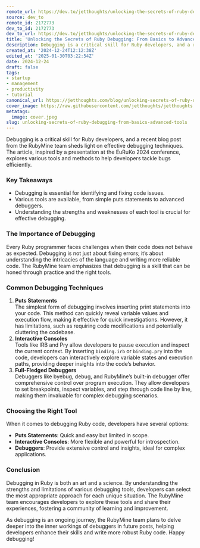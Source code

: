 ```yaml
---
remote_url: https://dev.to/jetthoughts/unlocking-the-secrets-of-ruby-debugging-from-basics-to-advanced-tools-5dd6
source: dev_to
remote_id: 2172773
dev_to_id: 2172773
dev_to_url: https://dev.to/jetthoughts/unlocking-the-secrets-of-ruby-debugging-from-basics-to-advanced-tools-5dd6
title: 'Unlocking the Secrets of Ruby Debugging: From Basics to Advanced Tools'
description: Debugging is a critical skill for Ruby developers, and a recent blog post from the RubyMine team...
created_at: '2024-12-24T12:12:38Z'
edited_at: '2025-01-30T03:22:54Z'
date: 2024-12-24
draft: false
tags:
- startup
- management
- productivity
- tutorial
canonical_url: https://jetthoughts.com/blog/unlocking-secrets-of-ruby-debugging-from-basics-advanced-tools/
cover_image: https://raw.githubusercontent.com/jetthoughts/jetthoughts.github.io/master/content/blog/unlocking-secrets-of-ruby-debugging-from-basics-advanced-tools/cover.jpeg
metatags:
  image: cover.jpeg
slug: unlocking-secrets-of-ruby-debugging-from-basics-advanced-tools
---
```

Debugging is a critical skill for Ruby developers, and a recent blog post from the RubyMine team sheds light on effective debugging techniques. The article, inspired by a presentation at the EuRuKo 2024 conference, explores various tools and methods to help developers tackle bugs efficiently.

### Key Takeaways

*   Debugging is essential for identifying and fixing code issues.
*   Various tools are available, from simple puts statements to advanced debuggers.
*   Understanding the strengths and weaknesses of each tool is crucial for effective debugging.

### The Importance of Debugging

Every Ruby programmer faces challenges when their code does not behave as expected. Debugging is not just about fixing errors; it’s about understanding the intricacies of the language and writing more reliable code. The RubyMine team emphasizes that debugging is a skill that can be honed through practice and the right tools.

### Common Debugging Techniques

1.  **Puts Statements**  
    The simplest form of debugging involves inserting print statements into your code. This method can quickly reveal variable values and execution flow, making it effective for quick investigations. However, it has limitations, such as requiring code modifications and potentially cluttering the codebase.
2.  **Interactive Consoles**  
    Tools like IRB and Pry allow developers to pause execution and inspect the current context. By inserting `binding.irb` or `binding.pry` into the code, developers can interactively explore variable states and execution paths, providing deeper insights into the code’s behavior.
3.  **Full-Fledged Debuggers**  
    Debuggers like byebug, debug, and RubyMine’s built-in debugger offer comprehensive control over program execution. They allow developers to set breakpoints, inspect variables, and step through code line by line, making them invaluable for complex debugging scenarios.

### Choosing the Right Tool

When it comes to debugging Ruby code, developers have several options:

*   **Puts Statements**: Quick and easy but limited in scope.
*   **Interactive Consoles**: More flexible and powerful for introspection.
*   **Debuggers**: Provide extensive control and insights, ideal for complex applications.

### Conclusion

Debugging in Ruby is both an art and a science. By understanding the strengths and limitations of various debugging tools, developers can select the most appropriate approach for each unique situation. The RubyMine team encourages developers to explore these tools and share their experiences, fostering a community of learning and improvement.

As debugging is an ongoing journey, the RubyMine team plans to delve deeper into the inner workings of debuggers in future posts, helping developers enhance their skills and write more robust Ruby code. Happy debugging!
